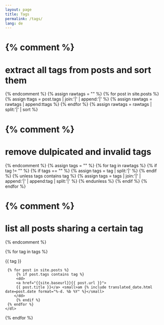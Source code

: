 ```yaml
---
layout: page
title: Tags
permalink: /tags/
lang: de
---
```


{% comment %}
=======================
extract all tags from posts and sort them
=======================
{% endcomment %}
{% assign rawtags = "" %}
{% for post in site.posts %}
	{% assign ttags = post.tags | join:'|' | append:'|' %}
	{% assign rawtags = rawtags | append:ttags %}
{% endfor %}
{% assign rawtags = rawtags | split:'|' | sort %}

{% comment %}
=======================
remove dulpicated and invalid tags
=======================
{% endcomment %}
{% assign tags = "" %}
{% for tag in rawtags %}
	{% if tag != "" %}
		{% if tags == "" %}
			{% assign tags = tag | split:'|' %}
		{% endif %}
		{% unless tags contains tag %}
			{% assign tags = tags | join:'|' | append:'|' | append:tag | split:'|' %}
		{% endunless %}
	{% endif %}
{% endfor %}

{% comment %}
=======================
list all posts sharing a certain tag
=======================
{% endcomment %}

{% for tag in tags %}
<dl>
	<dt id="{{ tag | slugify }}">{{ tag }}</dt>

	 {% for post in site.posts %}
		 {% if post.tags contains tag %}
		 <dd>
		 <a href="{{site.baseurl}}{{ post.url }}">
		 {{ post.title }}</a> <small>am {% include translated_date.html date=post.date format="%-d. %b %Y" %}</small>
		</dd>
		 {% endif %}
	 {% endfor %}
	</dl>
{% endfor %}
